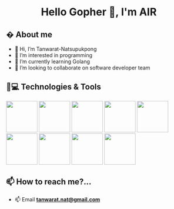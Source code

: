 <h1 align="center">Hello Gopher 👋, I'm AIR</h1>

## � About me
- 👋 Hi, I’m Tanwarat-Natsupukpong
- 👀 I’m interested in programming
- 🌱 I’m currently learning Golang
- 💞️ I’m looking to collaborate on software developer team

## 🚀💻 Technologies & Tools
<p float="left">
  <img src="https://github.com/Tanwarat-Nat/tanwarat/blob/master/assets/go.png"  height="85" />
  <img src="https://github.com/Tanwarat-Nat/tanwarat/blob/master/assets/postgres.png"  height="85" />
  <img src="https://github.com/Tanwarat-Nat/tanwarat/blob/master/assets/mongodb.png"  height="85" />
  <img src="https://github.com/Tanwarat-Nat/tanwarat/blob/master/assets/docker.png"  height="85" />
  <img src="https://github.com/Tanwarat-Nat/tanwarat/blob/master/assets/vs-code.png"  height="85" />
  <img src="https://github.com/Tanwarat-Nat/tanwarat/blob/master/assets/chrome.png"  height="85" />
  <img src="https://github.com/Tanwarat-Nat/tanwarat/blob/master/assets/terminal.png"  height="85" />
  <img src="https://github.com/Tanwarat-Nat/tanwarat/blob/master/assets/github.png"  height="85" />
  <img src="https://github.com/Tanwarat-Nat/tanwarat/blob/master/assets/git.png" height="85" />
  
</p>


## 📫 How to reach me?...
- 📫 Email **tanwarat.nat@gmail.com**
